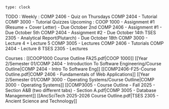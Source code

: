 
```widgets
type: clock
```

TODO :
	Weekly :
		COMP 2406 - Quiz on Thursdays
		COMP 2404 - Tutorial
		COMP 3000 - Tutorial Quizzes
	Upcoming :
		COOP 1000 - Assignment #1 (Resume + Cover Letter) - Due October 2nd
		COMP 2406 - Assignment #1 - Due October 5th
		COMP 2404 - Assignment #2 - Due October 14th
		TSES 2305 - Analytical Report(Plutarch) - Due October 18th
		COMP 3000 - Lecture 4 + Lecture 5
		COMP 3005 - Lectures
		COMP 2406 - Tutorials
		COMP 2404 - Lecture 8
		TSES 2305 - Lectures

Courses :
	[[COOP1000 Course Outline FA25.pdf|COOP 1000]]
	[[Year 2/Semester 01/COMP 2404 - Introduction To Software Engineering/Course Outline|COMP 2404 - Intro To Software Eng]]
	[[COMP2406-F25-Course Outline.pdf|COMP 2406 - Fundamentals of Web Applications]]
	[[Year 2/Semester 01/COMP 3000 - Operating Systems/Course Outline|COMP 3000 - Operating Systems]]
	[[COMP3005 - Course Outline - Fall 2025 - Section A&B (two different tabs) - Section A.pdf|COMP 3005 - Database Management]]
	[[AncSciTech 2025-2026 Course Outline.pdf|TSES 2305 - Ancient Science and Technology]]
